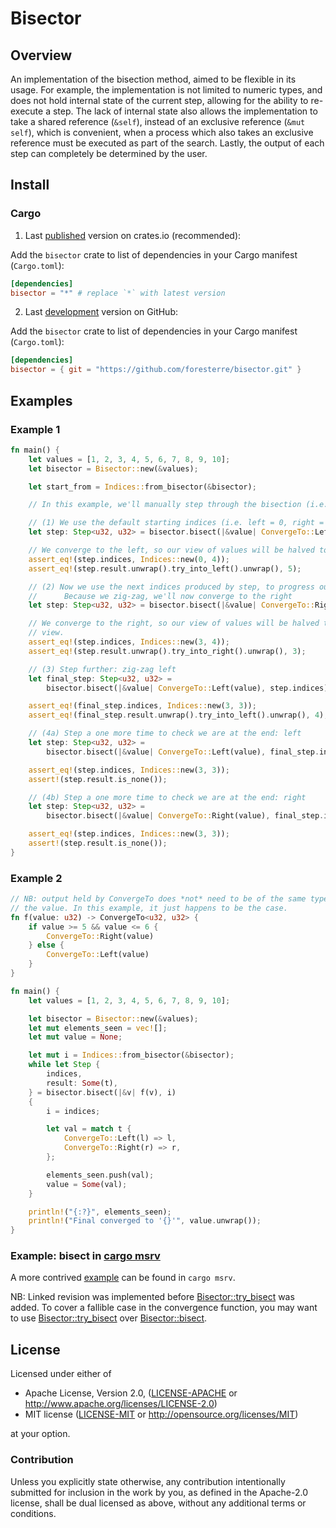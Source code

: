 # Bisector

## Overview

An implementation of the bisection method, aimed to be flexible in its usage. For example, the implementation is not limited
to numeric types, and does not hold internal state of the current step, allowing for the ability to re-execute a step.
The lack of internal state also allows the implementation to take a shared reference (`&self`), instead of an exclusive
reference (`&mut self`), which is convenient, when a process which also takes an exclusive reference must be executed
as part of the search. Lastly, the output of each step can completely be determined by the user.

## Install

### Cargo

1) Last [published](https://crates.io/crates/bisector) version on crates.io (recommended):

Add the `bisector` crate to list of dependencies in your Cargo manifest (`Cargo.toml`):
```toml
[dependencies]
bisector = "*" # replace `*` with latest version
```

2) Last [development](https://github.com/foresterre/bisector) version on GitHub:

Add the `bisector` crate to list of dependencies in your Cargo manifest (`Cargo.toml`):
```toml
[dependencies]
bisector = { git = "https://github.com/foresterre/bisector.git" }
```


## Examples

### Example 1

```rust
fn main() {
    let values = [1, 2, 3, 4, 5, 6, 7, 8, 9, 10];
    let bisector = Bisector::new(&values);

    let start_from = Indices::from_bisector(&bisector);

    // In this example, we'll manually step through the bisection (i.e. without a loop).

    // (1) We use the default starting indices (i.e. left = 0, right = |values| - 1 = 9);
    let step: Step<u32, u32> = bisector.bisect(|&value| ConvergeTo::Left(value), start_from);

    // We converge to the left, so our view of values will be halved to the left half.
    assert_eq!(step.indices, Indices::new(0, 4));
    assert_eq!(step.result.unwrap().try_into_left().unwrap(), 5);

    // (2) Now we use the next indices produced by step, to progress our bisection: step.indices
    //      Because we zig-zag, we'll now converge to the right
    let step: Step<u32, u32> = bisector.bisect(|&value| ConvergeTo::Right(value), step.indices);

    // We converge to the right, so our view of values will be halved to the right half of our previous
    // view.
    assert_eq!(step.indices, Indices::new(3, 4));
    assert_eq!(step.result.unwrap().try_into_right().unwrap(), 3);

    // (3) Step further: zig-zag left
    let final_step: Step<u32, u32> =
        bisector.bisect(|&value| ConvergeTo::Left(value), step.indices);

    assert_eq!(final_step.indices, Indices::new(3, 3));
    assert_eq!(final_step.result.unwrap().try_into_left().unwrap(), 4);

    // (4a) Step a one more time to check we are at the end: left
    let step: Step<u32, u32> =
        bisector.bisect(|&value| ConvergeTo::Left(value), final_step.indices);

    assert_eq!(step.indices, Indices::new(3, 3));
    assert!(step.result.is_none());

    // (4b) Step a one more time to check we are at the end: right
    let step: Step<u32, u32> =
        bisector.bisect(|&value| ConvergeTo::Right(value), final_step.indices);

    assert_eq!(step.indices, Indices::new(3, 3));
    assert!(step.result.is_none());
}
```

### Example 2

```rust
// NB: output held by ConvergeTo does *not* need to be of the same type as
// the value. In this example, it just happens to be the case.
fn f(value: u32) -> ConvergeTo<u32, u32> {
    if value >= 5 && value <= 6 {
        ConvergeTo::Right(value)
    } else {
        ConvergeTo::Left(value)
    }
}

fn main() {
    let values = [1, 2, 3, 4, 5, 6, 7, 8, 9, 10];

    let bisector = Bisector::new(&values);
    let mut elements_seen = vec![];
    let mut value = None;

    let mut i = Indices::from_bisector(&bisector);
    while let Step {
        indices,
        result: Some(t),
    } = bisector.bisect(|&v| f(v), i)
    {
        i = indices;

        let val = match t {
            ConvergeTo::Left(l) => l,
            ConvergeTo::Right(r) => r,
        };

        elements_seen.push(val);
        value = Some(val);
    }

    println!("{:?}", elements_seen);
    println!("Final converged to '{}'", value.unwrap());
}
```

### Example: bisect in [cargo msrv](https://github.com/foresterre/cargo-msrv)

A more contrived [example](https://github.com/foresterre/cargo-msrv/blob/6c18525f4c1dcb888b6e4392cef52c8ecdf1adc6/src/search_methods/bisect.rs) can be found in `cargo msrv`.

NB: Linked revision was implemented before [Bisector::try_bisect](https://docs.rs/bisector/latest/bisector/struct.Bisector.html#method.try_bisect) was added. 
To cover a fallible case in the convergence function, you may want to use [Bisector::try_bisect](https://docs.rs/bisector/latest/bisector/struct.Bisector.html#method.try_bisect)
over [Bisector::bisect](https://docs.rs/bisector/latest/bisector/struct.Bisector.html#method.bisect).

## License

Licensed under either of

* Apache License, Version 2.0, ([LICENSE-APACHE](LICENSE-APACHE) or http://www.apache.org/licenses/LICENSE-2.0)
* MIT license ([LICENSE-MIT](LICENSE-MIT) or http://opensource.org/licenses/MIT)

at your option.

### Contribution

Unless you explicitly state otherwise, any contribution intentionally
submitted for inclusion in the work by you, as defined in the Apache-2.0
license, shall be dual licensed as above, without any additional terms or
conditions.